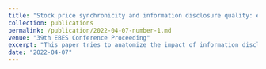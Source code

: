 ```yaml
---
title: "Stock price synchronicity and information disclosure quality: evidence from China"
collection: publications
permalink: /publication/2022-04-07-number-1.md
venue: "39th EBES Conference Proceeding"
excerpt: "This paper tries to anatomize the impact of information disclosure quality on stock price synchronicity as well as the changed audit credence incurred."
date: "2022-04-07"
---
```

